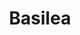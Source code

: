 ---
title: Basilea
date: 
draft: false

# descripcion
description : Aro de plata con piedra cubic

materials: Plata 925

color: Multicolor

dimensions: 0,5cm x 0,7cm

code: 01-16-0327

type: "Aros"

categories: []

price: $3.710,00

price_eftvo: $3.150,00

# Images
# first image will be shown in the product page
images:
  # - image: "images/path_to_image"
  # La ubicacion de las imagenes es imagenes/Aros/Aros.Cubic/01-16-0327-basilea
  - image: "./images/aros/cubic/01-16-0327-rectangulo-multicolor_a.JPG"
  - image: "./images/aros/cubic/01-16-0327-rectangulo-multicolor_b.JPG"
---